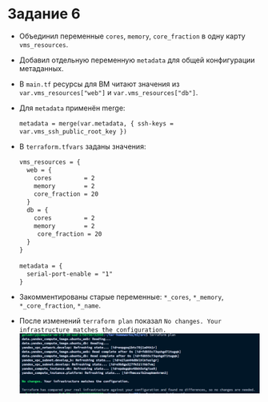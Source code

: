 # Задание 6

* Объединил переменные `cores`, `memory`, `core_fraction` в одну карту `vms_resources`.

* Добавил отдельную переменную `metadata` для общей конфигурации метаданных.

* В `main.tf` ресурсы для ВМ читают значения из `var.vms_resources["web"]` и `var.vms_resources["db"]`.

* Для `metadata` применён merge:

  ```hcl
  metadata = merge(var.metadata, { ssh-keys = var.vms_ssh_public_root_key })
  ```

* В `terraform.tfvars` заданы значения:

  ```hcl
  vms_resources = {
    web = {
      cores         = 2
      memory        = 2
      core_fraction = 20
    }
    db = {
      cores         = 2
      memory        = 2
       core_fraction = 20
    }
  }

  metadata = {
    serial-port-enable = "1"
  }
  ```

* Закомментированы старые переменные: `*_cores`, `*_memory`, `*_core_fraction`, `*_name`.

* После изменений `terraform plan` показал `No changes. Your infrastructure matches the configuration.`
![img.png](img.png)
